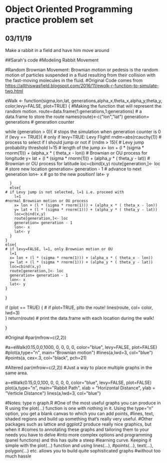 # Object Oriented Programming practice problem set

## 03/11/19
Make a rabbit in a field and have him move around


##Sarah's code
#Modeling Rabbit Movement

#Random Brownian Movement: Brownian motion or pedesis is the random motion of particles suspended in a fluid resulting from their collision with the fast-moving molecules in the fluid.
#Original Code comes from https://allthiswasfield.blogspot.com/2016/11/ewolk-r-function-to-simulate-two.html

eWalk <- function(sigma,lon,lat, generations,alpha_x,theta_x,alpha_y,theta_y, color,levy=FALSE, plot=TRUE) {
  #Making the function that will represent the random motion.
  route=data.frame(1:generations,1:generations)                             # a data.frame to store the route
  names(route)<-c("lon","lat")
  generation= generations                                               # generation counter
  
  while (generation > 0){                                                   # stops the simulation when generation counter is 0
    if (levy == TRUE){                                                      # only if levy=TRUE: Levy Flight!
      rndm=abs(rcauchy(1))                                                  # process to select if I should jump or not
      if (rndm > 15){                                                       # Levy jump probability threshold
        l=15                                                                # length of the jump
        x= lon + (l * (sigma * rnorm(1))) + (alpha_x * ( theta_x - lon))    # Brownian or OU process for longitude
        y= lat + (l * (sigma * rnorm(1))) + (alpha_y * ( theta_y - lat))    # Brownian or OU process for latitude
        loc=cbind(x,y)
        route[generation,]<- loc                                            # store new location
        generation= generation - 1                                        # advance to next generation
        lon<- x                                                        # go to the new position!
        lat<- y
        
      }
      else{                                                                 # if Levy jump is not selected, l=1 i.e. proceed with  
        l=1                                                                 #normal Brownian motion or OU process
        x= lon + (l * (sigma * rnorm(1))) + (alpha_x * ( theta_x - lon))
        y= lat + (l * (sigma * rnorm(1))) + (alpha_y * ( theta_y - lat))
        loc=cbind(x,y)
        route[generation,]<- loc
        generation= generation - 1  
        lon<- x      
        lat<- y
      }
    }
    else{                                                                   # if levy=FALSE, l=1, only Brownian motion or OU
      l=1
      x= lon + (l * (sigma * rnorm(1))) + (alpha_x * ( theta_x - lon))
      y= lat + (l * (sigma * rnorm(1))) + (alpha_y * ( theta_y - lat))
      loc=cbind(x,y)
      route[generation,]<- loc
      generation= generation - 1  
      lon<- x      
      lat<- y
    }
  }
  
  if (plot == TRUE) {                                                       # if plot=TRUE, plto the route!
    lines(route, col= color, lwd=3)  
  }
  return(route)                                                             # print the data.frame with each location during the walk!
  
}

#Original
#par(mfrow=c(2,2))

#a=eWalk(0.15,0,0,1000, 0, 0, 0, 0, color="blue", levy=FALSE, plot=FALSE)
#plot(a,type="n", main="Brownian motion")
#lines(a,lwd=3, col="blue")
#points(a, cex=.3, col="black", pch=21)



#Altered
par(mfrow=c(2,2))  #Just a way to place multiple graphs in the same area.

a=eWalk(0.15,0,0,100, 0, 0, 0, 0, color="blue", levy=FALSE, plot=FALSE)
plot(a,type="n", main="Rabbit Path", xlab = "Horizontal Distance", ylab = "Verticle Distance")
lines(a,lwd=3, col="blue")

#Notes: type n graph.R
#One of the most useful graphs you can produce in R using the plot(…) function is one with nothing in it. Using the type=”n” option, you get a blank canvas to which you can add points, 
#lines, text, shaded regions and build up something that’s really very useful.
#Other packages such as lattice and ggplot2 produce really nice graphics, but when it 
#comes to annotating these graphs and tailoring them to your needs you have to delve 
#into more complex options and programming (panel functions) and this has quite a steep
#learning curve. Keeping it simple with the plot(…) function and using lines(…),
#points(…), text(…), polygon(…) etc. allows you to build quite sophisticated graphs
#without too much hassle




